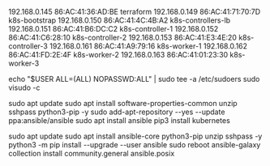 192.168.0.145   86:AC:41:36:AD:BE   terraform
192.168.0.149   86:AC:41:71:70:7D   k8s-bootstrap
192.168.0.150   86:AC:41:4C:4B:A2   k8s-controllers-lb
192.168.0.151   86:AC:41:B6:DC:C2   k8s-controller-1
192.168.0.152   86:AC:41:C6:28:10   k8s-controller-2
192.168.0.153   86:AC:41:E3:4E:20   k8s-controller-3
192.168.0.161   86:AC:41:A9:79:16   k8s-worker-1
192.168.0.162   86:AC:41:FD:2E:4F   k8s-worker-2
192.168.0.163   86:AC:41:01:23:30   k8s-worker-3

echo "$USER ALL=(ALL) NOPASSWD:ALL" | sudo tee -a /etc/sudoers
sudo visudo -c

sudo apt update
sudo apt install software-properties-common unzip sshpass python3-pip -y
sudo add-apt-repository --yes --update ppa:ansible/ansible
sudo apt install ansible
pip3 install kubernetes

sudo apt update
sudo apt install ansible-core python3-pip unzip sshpass -y
python3 -m pip install --upgrade --user ansible
sudo reboot
ansible-galaxy collection install community.general ansible.posix
